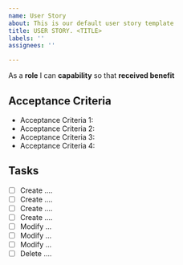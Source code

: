 ```yaml
---
name: User Story
about: This is our default user story template
title: USER STORY. <TITLE>
labels: ''
assignees: ''

---
```


As a **role** I can **capability** so that **received benefit**

## Acceptance Criteria
- Acceptance Criteria 1:
- Acceptance Criteria 2:
- Acceptance Criteria 3:
- Acceptance Criteria 4:

## Tasks
- [ ] Create ....
- [ ] Create ....
- [ ] Create ....
- [ ] Create ....
- [ ] Modify ...
- [ ] Modify ...
- [ ] Modify ...
- [ ] Delete ....
